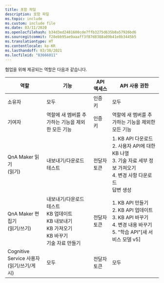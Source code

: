 ```yaml
---
title: 포함 파일
description: 포함 파일
ms.topic: include
ms.custom: include file
ms.date: 03/11/2020
ms.openlocfilehash: b34d3ed2481600cde7ffb3275d635b8a57926bd6
ms.sourcegitcommit: f28ebb95ae9aaaff3f87d8388a09b41e0b3445b5
ms.translationtype: HT
ms.contentlocale: ko-KR
ms.lasthandoff: 03/30/2021
ms.locfileid: "83666011"
---
```

협업을 위해 제공되는 역할은 다음과 같습니다.

|역할|기능|API 액세스|API 사용 권한|
|--|--|--|--|
|소유자|모두|인증 키|모두|
|기여자|역할에 새 멤버를 추가하는 기능을 제외한 모든 기능|인증 키|역할에 새 멤버를 추가하는 기능을 제외한 모든 기능|
|QnA Maker 읽기<br>(읽기)|내보내기/다운로드<br>테스트|전달자 토큰|1. KB API 다운로드<br>2. 사용자 API에 대한 KB 나열<br>3. 기술 자료 세부 정보 가져오기<br>4. 변경 사항 다운로드<br>답변 생성 |
|QnA Maker 편집기<br>(읽기/쓰기)|내보내기/다운로드<br>테스트<br>KB 업데이트<br>KB 내보내기<br>KB 가져오기<br>KB 바꾸기<br>기술 자료 만들기|전달자 토큰|1. KB API 만들기<br>2. KB API 업데이트<br>3. KB API 바꾸기<br>4. 변경 내용 바꾸기<br>5. "학습 API"[새 서비스 모델 v5]|
|Cognitive Service 사용자<br>(읽기/쓰기/게시)|모두|전달자 토큰|모두|